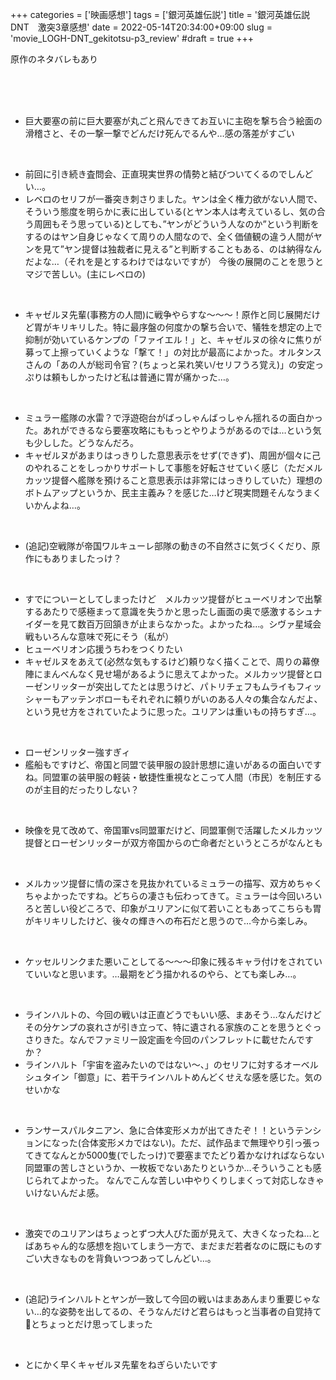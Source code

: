 +++
categories = ['映画感想']
tags = ['銀河英雄伝説']
title = '銀河英雄伝説DNT　激突3章感想'
date = 2022-05-14T20:34:00+09:00
slug = 'movie_LOGH-DNT_gekitotsu-p3_review'
#draft = true
+++

原作のネタバレもあり
<!--more-->
<br>
<br>
<br>

* 巨大要塞の前に巨大要塞が丸ごと飛んできてお互いに主砲を撃ち合う絵面の滑稽さと、その一撃一撃でどんだけ死んでるんや…感の落差がすごい

<br>

* 前回に引き続き査問会、正直現実世界の情勢と結びついてくるのでしんどい…。
* レベロのセリフが一番突き刺さりました。ヤンは全く権力欲がない人間で、そういう態度を明らかに表に出している(とヤン本人は考えているし、気の合う周囲もそう思っている)としても、”ヤンがどういう人なのか”という判断をするのはヤン自身じゃなくて周りの人間なので、全く価値観の違う人間がヤンを見て”ヤン提督は独裁者に見える”と判断することもある、のは納得なんだよな…（それを是とするわけではないですが）
今後の展開のことを思うとマジで苦しい。(主にレベロの)

<br>

* キャゼルヌ先輩(事務方の人間)に戦争やらすな～～～！原作と同じ展開だけど胃がキリキリした。特に最序盤の何度かの撃ち合いで、犠牲を想定の上で抑制が効いているケンプの「ファイエル！」と、キャゼルヌの徐々に焦りが募って上擦っていくような「撃て！」の対比が最高によかった。オルタンスさんの「あの人が総司令官？(ちょっと呆れ笑い/セリフうろ覚え)」の安定っぷりは頼もしかったけど私は普通に胃が痛かった…。

<br>

* ミュラー艦隊の水雷？で浮遊砲台がばっしゃんばっしゃん揺れるの面白かった。あれができるなら要塞攻略にももっとやりようがあるのでは…という気も少しした。どうなんだろ。
* キャゼルヌがあまりはっきりした意思表示をせず(できず)、周囲が個々に己のやれることをしっかりサポートして事態を好転させていく感じ（ただメルカッツ提督へ艦隊を預けること意思表示は非常にはっきりしていた）理想のボトムアップというか、民主主義み？を感じた…けど現実問題そんなうまくいかんよね…。

<br>

* (追記)空戦隊が帝国ワルキューレ部隊の動きの不自然さに気づくくだり、原作にもありましたっけ？

<br>

* すでについーとしてしまったけど　メルカッツ提督がヒューベリオンで出撃するあたりで感極まって意識を失うかと思ったし画面の奥で感激するシュナイダーを見て数百万回頷きが止まらなかった。よかったね…。シヴァ星域会戦もいろんな意味で死にそう（私が）
* ヒューベリオン応援うちわをつくりたい
* キャゼルヌをあえて(必然な気もするけど)頼りなく描くことで、周りの幕僚陣にまんべんなく見せ場があるように思えてよかった。メルカッツ提督とローゼンリッターが突出してたとは思うけど、パトリチェフもムライもフィッシャーもアッテンボローもそれぞれに頼りがいのある人々の集合なんだよ、という見せ方をされていたように思った。ユリアンは重いもの持ちすぎ…。

<br>

* ローゼンリッター強すぎィ
* 艦船もですけど、帝国と同盟で装甲服の設計思想に違いがあるの面白いですね。同盟軍の装甲服の軽装・敏捷性重視なとこって人間（市民）を制圧するのが主目的だったりしない？

<br>

* 映像を見て改めて、帝国軍vs同盟軍だけど、同盟軍側で活躍したメルカッツ提督とローゼンリッターが双方帝国からの亡命者だというところがなんとも

<br>

* メルカッツ提督に情の深さを見抜かれているミュラーの描写、双方めちゃくちゃよかったですね。どちらの凄さも伝わってきて。ミュラーは今回いろいろと苦しい役どころで、印象がユリアンに似て若いこともあってこちらも胃がキリキリしたけど、後々の輝きへの布石だと思うので…今から楽しみ。

<br>

* ケッセルリンクまた悪いことしてる～～～印象に残るキャラ付けをされていていいなと思います。…最期をどう描かれるのやら、とても楽しみ…。

<br>

* ラインハルトの、今回の戦いは正直どうでもいい感、まあそう…なんだけどその分ケンプの哀れさが引き立って、特に遺される家族のことを思うとぐっさりきた。なんでファミリー設定画を今回のパンフレットに載せたんですか？
* ラインハルト「宇宙を盗みたいのではない～、」のセリフに対するオーベルシュタイン「御意」に、若干ラインハルトめんどくせえな感を感じた。気のせいかな

<br>

* ランサースパルタニアン、急に合体変形メカが出てきたぞ！！というテンションになった(合体変形メカではない)。ただ、試作品まで無理やり引っ張ってきてなんとか5000隻(でしたっけ)で要塞までたどり着かなければならない同盟軍の苦しさというか、一枚板でないあたりというか…そういうことも感じられてよかった。
なんでこんな苦しい中やりくりしまくって対応しなきゃいけないんだよ感。

<br>

* 激突でのユリアンはちょっとずつ大人びた面が見えて、大きくなったね…とばあちゃん的な感想を抱いてしまう一方で、まだまだ若者なのに既にものすごい大きなものを背負いつつあってしんどい…。

<br>

* (追記)ラインハルトとヤンが一致して今回の戦いはまああんまり重要じゃない…的な姿勢を出してるの、そうなんだけど君らはもっと当事者の自覚持て💢とちょっとだけ思ってしまった

<br>

* とにかく早くキャゼルヌ先輩をねぎらいたいです
